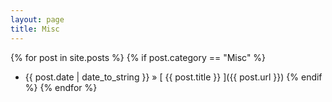 ```yaml
---
layout: page
title: Misc
---
```

{% for post in site.posts %}
  {% if post.category == "Misc" %}
* {{ post.date | date_to_string }} &raquo; [ {{ post.title }} ]({{ post.url }})
  {% endif %}
{% endfor %}